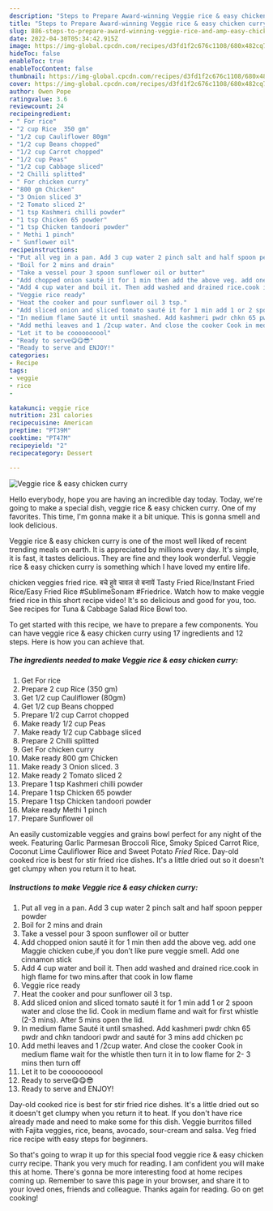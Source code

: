 ```yaml
---
description: "Steps to Prepare Award-winning Veggie rice & easy chicken curry"
title: "Steps to Prepare Award-winning Veggie rice & easy chicken curry"
slug: 886-steps-to-prepare-award-winning-veggie-rice-and-amp-easy-chicken-curry
date: 2022-04-30T05:34:42.915Z
image: https://img-global.cpcdn.com/recipes/d3fd1f2c676c1108/680x482cq70/veggie-rice-easy-chicken-curry-recipe-main-photo.jpg
hideToc: false
enableToc: true
enableTocContent: false
thumbnail: https://img-global.cpcdn.com/recipes/d3fd1f2c676c1108/680x482cq70/veggie-rice-easy-chicken-curry-recipe-main-photo.jpg
cover: https://img-global.cpcdn.com/recipes/d3fd1f2c676c1108/680x482cq70/veggie-rice-easy-chicken-curry-recipe-main-photo.jpg
author: Owen Pope
ratingvalue: 3.6
reviewcount: 24
recipeingredient:
- " For rice"
- "2 cup Rice  350 gm"
- "1/2 cup Cauliflower 80gm"
- "1/2 cup Beans chopped"
- "1/2 cup Carrot chopped"
- "1/2 cup Peas"
- "1/2 cup Cabbage sliced"
- "2 Chilli splitted"
- " For chicken curry"
- "800 gm Chicken"
- "3 Onion sliced 3"
- "2 Tomato sliced 2"
- "1 tsp Kashmeri chilli powder"
- "1 tsp Chicken 65 powder"
- "1 tsp Chicken tandoori powder"
- " Methi 1 pinch"
- " Sunflower oil"
recipeinstructions:
- "Put all veg in a pan. Add 3 cup water 2 pinch salt and half spoon pepper powder"
- "Boil for 2 mins and drain"
- "Take a vessel pour 3 spoon sunflower oil or butter"
- "Add chopped onion sauté it for 1 min then add the above veg. add one Maggie chicken cube,if you don’t like pure veggie smell. Add one cinnamon stick"
- "Add 4 cup water and boil it. Then add washed and drained rice.cook in high flame for two mins.after that cook in low flame"
- "Veggie rice ready"
- "Heat the cooker and pour sunflower oil 3 tsp."
- "Add sliced onion and sliced tomato sauté it for 1 min add 1 or 2 spoon water and close the lid. Cook in medium flame and wait for first whistle (2-3 mins). After 5 mins open the lid."
- "In medium flame Sauté it until smashed. Add kashmeri pwdr chkn 65 pwdr and chkn tandoori pwdr and sauté for 3 mins add chicken pc"
- "Add methi leaves and 1 /2cup water. And close the cooker Cook in medium flame wait for the whistle then turn it in to low flame for 2- 3 mins then turn off"
- "Let it to be coooooooool"
- "Ready to serve😋😋😎"
- "Ready to serve and ENJOY!"
categories:
- Recipe
tags:
- veggie
- rice
- 

katakunci: veggie rice  
nutrition: 231 calories
recipecuisine: American
preptime: "PT39M"
cooktime: "PT47M"
recipeyield: "2"
recipecategory: Dessert

---
```



![Veggie rice & easy chicken curry](https://img-global.cpcdn.com/recipes/d3fd1f2c676c1108/680x482cq70/veggie-rice-easy-chicken-curry-recipe-main-photo.jpg)

Hello everybody, hope you are having an incredible day today. Today, we're going to make a special dish, veggie rice & easy chicken curry. One of my favorites. This time, I'm gonna make it a bit unique. This is gonna smell and look delicious.

Veggie rice & easy chicken curry is one of the most well liked of recent trending meals on earth. It is appreciated by millions every day. It's simple, it is fast, it tastes delicious. They are fine and they look wonderful. Veggie rice & easy chicken curry is something which I have loved my entire life.

chicken veggies fried rice. बचे हुवे चावल से बनायें Tasty Fried Rice/Instant Fried Rice/Easy Fried Rice #SublimeSonam #Friedrice. Watch how to make veggie fried rice in this short recipe video! It&#39;s so delicious and good for you, too. See recipes for Tuna & Cabbage Salad Rice Bowl too.


To get started with this recipe, we have to prepare a few components. You can have veggie rice & easy chicken curry using 17 ingredients and 12 steps. Here is how you can achieve that.

<!--inarticleads1-->

##### The ingredients needed to make Veggie rice & easy chicken curry:

1. Get  For rice
1. Prepare 2 cup Rice  (350 gm)
1. Get 1/2 cup Cauliflower (80gm)
1. Get 1/2 cup Beans chopped
1. Prepare 1/2 cup Carrot chopped
1. Make ready 1/2 cup Peas
1. Make ready 1/2 cup Cabbage sliced
1. Prepare 2 Chilli splitted
1. Get  For chicken curry
1. Make ready 800 gm Chicken
1. Make ready 3 Onion sliced. 3
1. Make ready 2 Tomato sliced 2
1. Prepare 1 tsp Kashmeri chilli powder
1. Prepare 1 tsp Chicken 65 powder
1. Prepare 1 tsp Chicken tandoori powder
1. Make ready  Methi 1 pinch
1. Prepare  Sunflower oil


An easily customizable veggies and grains bowl perfect for any night of the week. Featuring Garlic Parmesan Broccoli Rice, Smoky Spiced Carrot Rice, Coconut Lime Cauliflower Rice and Sweet Potato *Fried* Rice. Day-old cooked rice is best for stir fried rice dishes. It&#39;s a little dried out so it doesn&#39;t get clumpy when you return it to heat. 

<!--inarticleads2-->

##### Instructions to make Veggie rice & easy chicken curry:

1. Put all veg in a pan. Add 3 cup water 2 pinch salt and half spoon pepper powder
1. Boil for 2 mins and drain
1. Take a vessel pour 3 spoon sunflower oil or butter
1. Add chopped onion sauté it for 1 min then add the above veg. add one Maggie chicken cube,if you don’t like pure veggie smell. Add one cinnamon stick
1. Add 4 cup water and boil it. Then add washed and drained rice.cook in high flame for two mins.after that cook in low flame
1. Veggie rice ready
1. Heat the cooker and pour sunflower oil 3 tsp.
1. Add sliced onion and sliced tomato sauté it for 1 min add 1 or 2 spoon water and close the lid. Cook in medium flame and wait for first whistle (2-3 mins). After 5 mins open the lid.
1. In medium flame Sauté it until smashed. Add kashmeri pwdr chkn 65 pwdr and chkn tandoori pwdr and sauté for 3 mins add chicken pc
1. Add methi leaves and 1 /2cup water. And close the cooker Cook in medium flame wait for the whistle then turn it in to low flame for 2- 3 mins then turn off
1. Let it to be coooooooool
1. Ready to serve😋😋😎
1. Ready to serve and ENJOY!

Day-old cooked rice is best for stir fried rice dishes. It&#39;s a little dried out so it doesn&#39;t get clumpy when you return it to heat. If you don&#39;t have rice already made and need to make some for this dish. Veggie burritos filled with Fajita veggies, rice, beans, avocado, sour-cream and salsa. Veg fried rice recipe with easy steps for beginners. 

So that's going to wrap it up for this special food veggie rice & easy chicken curry recipe. Thank you very much for reading. I am confident you will make this at home. There's gonna be more interesting food at home recipes coming up. Remember to save this page in your browser, and share it to your loved ones, friends and colleague. Thanks again for reading. Go on get cooking!
